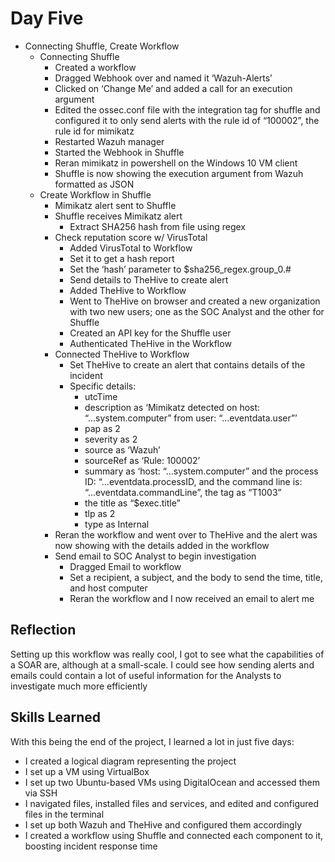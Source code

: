 # Day Five

- Connecting Shuffle, Create Workflow
    - Connecting Shuffle
        - Created a workflow
        - Dragged Webhook over and named it ‘Wazuh-Alerts’
        - Clicked on ‘Change Me’ and added a call for an execution argument
        - Edited the ossec.conf file with the integration tag for shuffle and configured it to only send alerts with the rule id of “100002”, the rule id for mimikatz
        - Restarted Wazuh manager
        - Started the Webhook in Shuffle
        - Reran mimikatz in powershell on the Windows 10 VM client
        - Shuffle is now showing the execution argument from Wazuh formatted as JSON
    - Create Workflow in Shuffle
        - Mimikatz alert sent to Shuffle
        - Shuffle receives Mimikatz alert
            - Extract SHA256 hash from file using regex
        - Check reputation score w/ VirusTotal
            - Added VirusTotal to Workflow
            - Set it to get a hash report
            - Set the ‘hash’ parameter to $sha256_regex.group_0.#
            - Send details to TheHive to create alert
            - Added TheHive to Workflow
            - Went to TheHive on browser and created a new organization with two new users; one as the SOC Analyst and the other for Shuffle
            - Created an API key for the Shuffle user
            - Authenticated TheHive in the Workflow
        - Connected TheHive to Workflow
            - Set TheHive to create an alert that contains details of the incident
            - Specific details:
                - utcTime
                - description as ‘Mimikatz detected on host: “...system.computer” from user: “...eventdata.user”’
                - pap as 2
                - severity as 2
                - source as ‘Wazuh’
                - sourceRef as ‘Rule: 100002’
                - summary as ‘host: “...system.computer” and the process ID: “...eventdata.processID, and the command line is: “...eventdata.commandLine”, the tag as “T1003”
                - the title as “$exec.title”
                - tlp as 2
                - type as Internal
        - Reran the workflow and went over to TheHive and the alert was now showing with the details added in the workflow
        - Send email to SOC Analyst to begin investigation
            - Dragged Email to workflow
            - Set a recipient, a subject, and the body to send the time, title, and host computer
            - Reran the workflow and I now received an email to alert me

## Reflection
Setting up this workflow was really cool, I got to see what the capabilities of a SOAR are, although at a small-scale. I could see how sending alerts and emails could contain a lot of useful information for the Analysts to investigate much more efficiently

## Skills Learned
With this being the end of the project, I learned a lot in just five days:
- I created a logical diagram representing the project
- I set up a VM using VirtualBox
- I set up two Ubuntu-based VMs using DigitalOcean and accessed them via SSH
- I navigated files, installed files and services, and edited and configured files in the terminal
- I set up both Wazuh and TheHive and configured them accordingly
- I created a workflow using Shuffle and connected each component to it, boosting incident response time
